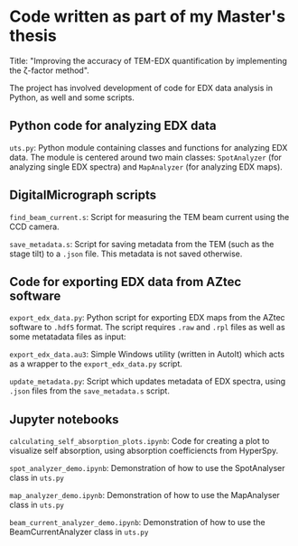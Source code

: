 # Code written as part of my Master's thesis

Title: "Improving the accuracy of TEM-EDX quantification by implementing the &#950;-factor method".

The project has involved development of code for EDX data analysis in Python, as well and some scripts.

## Python code for analyzing EDX data

`uts.py`: Python module containing classes and functions for analyzing EDX data. The module is centered around two main classes: `SpotAnalyzer` (for analyzing single EDX spectra) and `MapAnalyzer` (for analyzing EDX maps).


## DigitalMicrograph scripts

`find_beam_current.s`: Script for measuring the TEM beam current using the CCD camera.

`save_metadata.s`: Script for saving metadata from the TEM (such as the stage tilt) to a `.json` file. This metadata is not saved otherwise.


## Code for exporting EDX data from AZtec software

`export_edx_data.py`: Python script for exporting EDX maps from the AZtec software to `.hdf5` format. The script requires `.raw` and `.rpl` files as well as some metatadata files as input:

`export_edx_data.au3`: Simple Windows utility (written in AutoIt) which acts as a wrapper to the `export_edx_data.py` script.

`update_metadata.py`: Script which updates metadata of EDX spectra, using `.json` files from the `save_metadata.s` script.


## Jupyter notebooks

`calculating_self_absorption_plots.ipynb`: Code for creating a plot to visualize self absorption, using absorption coefficiencts from HyperSpy.

`spot_analyzer_demo.ipynb`: Demonstration of how to use the SpotAnalyser class in `uts.py`

`map_analyzer_demo.ipynb`: Demonstration of how to use the MapAnalyser class in `uts.py`

`beam_current_analyzer_demo.ipynb`: Demonstration of how to use the BeamCurrentAnalyzer class in `uts.py`
